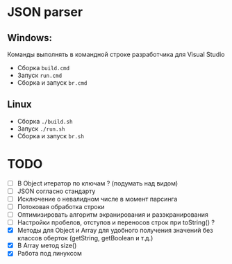 
# JSON parser

## Windows:
Команды выполнять в командной строке разработчика для Visual Studio

- Сборка `build.cmd`
- Запуск `run.cmd`
- Сборка и запуск `br.cmd`

## Linux

- Сборка `./build.sh`
- Запуск `./run.sh`
- Сборка и запуск `br.sh`

# TODO
- [ ] В Object итератор по ключам ? (подумать над видом)
- [ ] JSON согласно стандарту
- [ ] Исключение о невалидном числе в момент парсинга
- [ ] Потоковая обработка строки
- [ ] Оптимизировать алгоритм экранирования и разэкранирования
- [ ] Настройки пробелов, отступов и переносов строк при toString() ?
- [x] Методы для Object и Array для удобного получения значений без классов оберток (getString, getBoolean и т.д.)
- [x] В Array метод size()
- [x] Работа под линуксом